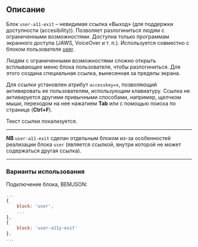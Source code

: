 ## Описание

Блок `user-a11-exit` – невидимая ссылка «Выход» (для поддержки доступности (accesibility)). Позволяет разлогиниться людям с ограниченными возможностями. Доступна только программам экранного доступа (JAWS, VoiceOver и т. п.).
Используется совместно с блоком пользователя [user](../user/user.ru.md). 

Людям с ограниченными возможностями сложно открыть всплывающее меню блока пользователя, чтобы разлогиниться. Для этого создана специальная ссылка, вынесенная за пределы экрана.

Для ссылки установлен атрибут `accesskey=x`, позволяющий активировать ее
пользователям, использующим клавиатуру. Ссылка не активируется другими привычными способами, например, щелчком мыши, переходом на нее
нажатием **Tab** или с помощью поиска по странице (**Ctrl+F**).

Текст ссылки локализуется.

---
**NB** `user-a11-exit` сделан отдельным блоком из-за особенностей реализации блока `user` (является ссылкой, внутри которой не может содержаться другая ссылка).

---

### Варианты использования

Подключение блока, BEMJSON:

```javascript
... 
{
    block: 'user',
    ...
},
{
    block: 'user-a11y-exit'
},
...
```    

